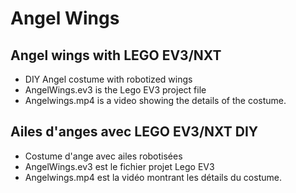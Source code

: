 # Angel Wings
## Angel wings with LEGO EV3/NXT
* DIY Angel costume with robotized wings 
* AngelWings.ev3 is the Lego EV3 project file 
* Angelwings.mp4 is a video showing the details of the costume.

## Ailes d'anges avec LEGO EV3/NXT DIY 
* Costume d'ange avec ailes robotisées 
* AngelWings.ev3 est le fichier projet Lego EV3 
* Angelwings.mp4 est la vidéo montrant les détails du costume.
